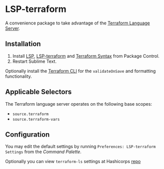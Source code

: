 # LSP-terraform

A convenience package to take advantage of the [Terraform Language Server](https://github.com/hashicorp/terraform-ls).

## Installation

1. Install [LSP](https://packagecontrol.io/packages/LSP), [LSP-terraform](https://packagecontrol.io/packages/LSP-terraform) and [Terraform Syntax](https://packagecontrol.io/packages/Terraform) from Package Control.
2. Restart Sublime Text.

Optionally install the [Terraform CLI](https://learn.hashicorp.com/tutorials/terraform/install-cli) for the `validateOnSave` and formatting functionality.

## Applicable Selectors

The Terraform language server operates on the following base scopes:

- `source.terraform`
- `source.terraform-vars`

## Configuration

You may edit the default settings by running `Preferences: LSP-terraform Settings` from the _Command Palette_.

Optionally you can view `terraform-ls` settings at Hashicorps [repo](https://github.com/hashicorp/terraform-ls/blob/main/docs/SETTINGS.md)

